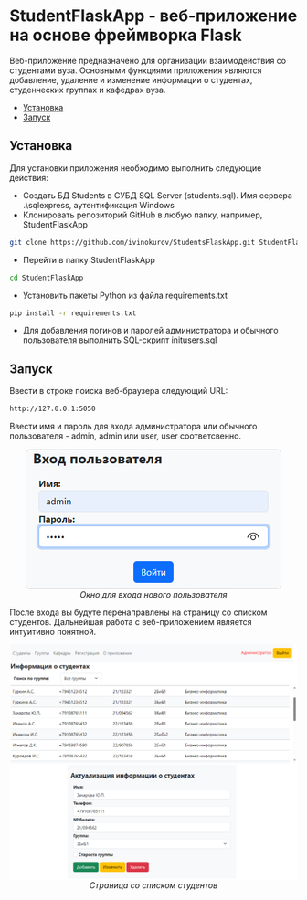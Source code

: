 # StudentFlaskApp - веб-приложение на основе фреймворка Flask  

Веб-приложение предназначено для организации взаимодействия со студентами вуза. Основными функциями приложения являются добавление, удаление и изменение информации о студентах, студенческих группах и кафедрах вуза.

- [Установка](#установка)
- [Запуск](#запуск)

## Установка
Для установки приложения необходимо выполнить следующие действия:
- Создать БД Students в СУБД SQL Server (students.sql). Имя сервера .\sqlexpress, аутентификация Windows
- Клонировать репозиторий GitHub в любую папку, например, StudentFlaskApp
 ```bash
git clone https://github.com/ivinokurov/StudentsFlaskApp.git StudentFlaskApp
```
- Перейти в папку StudentFlaskApp
 ```bash
cd StudentFlaskApp
```
- Установить пакеты Python из файла requirements.txt
 ```bash
pip install -r requirements.txt
```
- Для добавления логинов и паролей администратора и обычного пользователя выполнить SQL-скрипт initusers.sql 

## Запуск
Ввести в строке поиска веб-браузера следующий URL:
```bash
http://127.0.0.1:5050
```
Ввести имя и пароль для входа администратора или обычного пользователя - admin, admin или user, user соответсвенно.

<p align="center" width="100%" style="text-align: center;">
    <img src="Images/Login.png" alt="Авторизация пользователя" align="middle">
    <br><i>Окно для входа нового пользователя</i>
</p>
</p>

После входа вы будуте перенаправлены на страницу со списком студентов. Дальнейшая работа с веб-приложением является интуитивно понятной.

<p align="center" width="100%" style="text-align: center;">
    <img src="Images/Students.png" alt="Страница со студентами" align="middle">
    <i>Страница со списком студентов</i>
</p>
